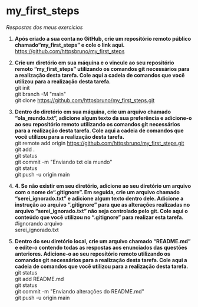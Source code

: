 # my_first_steps
*Respostas dos meus exercícios* 

1. **Após criado a sua conta no GitHub, crie um repositório remoto público chamado“my_first_steps” e cole o link aqui.**
	 https://github.com/httpsbruno/my_first_steps 
	 
2. **Crie um diretório em sua máquina e o vincule ao seu repositório remoto “my_first_steps” utilizando os comandos git necessários para a realização desta tarefa. Cole aqui a cadeia de comandos que você utilizou para a realização desta tarefa.**\
	git init \
	git branch -M "main" \
	git clone https://github.com/httpsbruno/my_first_steps.git 

3. **Dentro do diretório em sua máquina, crie um arquivo chamado “ola_mundo.txt”, adicione algum texto da sua preferência e adicione-o ao seu repositório remoto utilizando os comandos git necessários para a realização desta tarefa. Cole aqui a cadeia de comandos que você utilizou para a realização desta tarefa.**\
	git remote add origin https://github.com/httpsbruno/my_first_steps.git \
	git add . \
	git status \
	git commit -m "Enviando txt ola mundo" \
	git status \
	git push -u origin main 
	
4. **4. Se não existir em seu diretório, adicione ao seu diretório um arquivo com o nome de“.gitignore”. Em seguida, crie um arquivo chamado “serei_ignorado.txt” e adicione algum texto dentro dele. Adicione a instrução ao arquivo “.gitignore” para que as alterações realizadas no arquivo “serei_ignorado.txt” não seja controlado pelo git. Cole aqui o conteúdo que você utilizou no “.gitignore” para realizar esta tarefa.**\
    #ignorando arquivo \
    serei_ignorado.txt 

5. **Dentro do seu diretório local, crie um arquivo chamado “README.md” e edite-o contendo todas as respostas aos enunciados das questões anteriores. Adicione-o ao seu repositório remoto utilizando os comandos git necessários para a realização desta tarefa. Cole aqui a cadeia de comandos que você utilizou para a realização desta tarefa.**\
	git status \
	git add README.md \
	git status \
	git commit -m "Enviando alterações do README.md" \
	git push -u origin main 